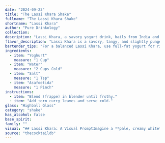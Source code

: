 ```yaml
---
date: "2024-09-23"
title: "The Lassi Khara Shake"
fullname: "The Lassi Khara Shake"
shortname: "Lassi Khara"
author: "Pure Drinkology"
collection:
description: "Lassi Khara, a savory yogurt drink, hails from India and falls under the lassi family, a traditional South Asian beverage.  While not a cocktail in the traditional sense, it shares the quenching refreshment quality of a summer cooler, often served with a savory kick. "
flavor_description: "Lassi Khara is a savory, tangy, and slightly pungent experience. The yogurt provides a creamy base, while the water offers refreshing lightness. Salt balances the tartness, and asafoetida, a fermented spice, adds a unique, almost onion-like aroma and a subtle bitterness that lingers on the palate. It's a surprisingly complex and intensely flavorful cocktail, perfect for those who enjoy bold flavors. "
bartender_tips: "For a balanced Lassi Khara, use full-fat yogurt for richness.  Start with a 2:1 ratio of yogurt to water, adjusting to your preference.  A pinch of salt enhances the tang, while a touch of asafetida adds depth.  Remember, less is more with the asafetida - you want to hint at its aroma, not overpower the yogurt.  Chill the drink for a refreshing finish. "
ingredients:
  - item: "Yoghurt"
    measure: "1 Cup"
  - item: "Water"
    measure: "2 Cups Cold"
  - item: "Salt"
    measure: "1 Tsp"
  - item: "Asafoetida"
    measure: "1 Pinch"
instructions:
  - item: "Blend (frappe) in blender until frothy."
  - item: "Add torn curry leaves and serve cold."
glass: "Highball Glass"
category: "shake"
has_alcohol: false
base_spirit:
family: ""
visual: "## Lassi Khara: A Visual PromptImagine a **pale, creamy white** liquid swirling gently in a tall glass. The surface is **slightly textured**, a subtle reminder of the yogurt's tangy base.  **The light reflects off the surface**, revealing a delicate, **almost translucent** quality.  As you peer closer, you might notice **tiny specks of salt** scattered through the liquid, giving it a **slightly grainy appearance**.  While the color is understated, the **aroma** is potent. A **sharp, pungent note of asafoetida** cuts through the **earthy, yogurt-infused fragrance**. The **salty scent** lingers in the air, promising a bold and complex taste. "
source: "thecocktaildb"
---
```


